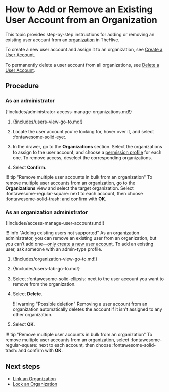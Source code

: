 # How to Add or Remove an Existing User Account from an Organization

This topic provides step-by-step instructions for adding or removing an existing user account from an [organization](about-organizations.md) in TheHive.

To create a new user account and assign it to an organization, see [Create a User Account](../../user-guides/organization/configure-organization/manage-user-accounts/create-a-user-account.md).

To permanently delete a user account from all organizations, see [Delete a User Account](../../user-guides/organization/configure-organization/manage-user-accounts/delete-a-user-account.md).

<h2>Procedure</h2>

### As an administrator

{!includes/administrator-access-manage-organizations.md!}

1. {!includes/users-view-go-to.md!}

2. Locate the user account you're looking for, hover over it, and select :fontawesome-solid-eye:.

3. In the drawer, go to the **Organizations** section. Select the organizations to assign to the user account, and choose a [permission profile](../../administration/profiles.md) for each one. To remove access, deselect the corresponding organizations.

4. Select **Confirm**.

!!! tip "Remove multiple user accounts in bulk from an organization"
    To remove multiple user accounts from an organization, go to the **Organizations** view and select the target organization. Select :fontawesome-regular-square: next to each account, then choose :fontawesome-solid-trash: and confirm with **OK**.

### As an organization administrator

{!includes/access-manage-user-accounts.md!}

!!! info "Adding existing users not supported"
    As an organization administrator, you can remove an existing user from an organization, but you can’t add one—[only create a new user account](../../user-guides/organization/configure-organization/manage-user-accounts/create-a-user-account.md#as-an-organization-administrator). To add an existing user, ask someone with an admin-type profile.

1. {!includes/organization-view-go-to.md!}

2. {!includes/users-tab-go-to.md!}

3. Select :fontawesome-solid-ellipsis: next to the user account you want to remove from the organization.

4. Select **Delete**.

    !!! warning "Possible deletion"
        Removing a user account from an organization automatically deletes the account if it isn't assigned to any other organization.

5. Select **OK**.

!!! tip "Remove multiple user accounts in bulk from an organization"
    To remove multiple user accounts from an organization, select :fontawesome-regular-square: next to each account, then choose :fontawesome-solid-trash: and confirm with **OK**.

<h2>Next steps</h2>

* [Link an Organization](link-an-organization.md)
* [Lock an Organization](lock-an-organization.md)